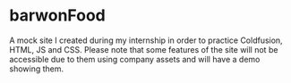 # barwonFood
A mock site I created during my internship in order to practice Coldfusion, HTML, JS and CSS. Please note that some features of the site will not be accessible due to them using company assets and will have a demo showing them.
